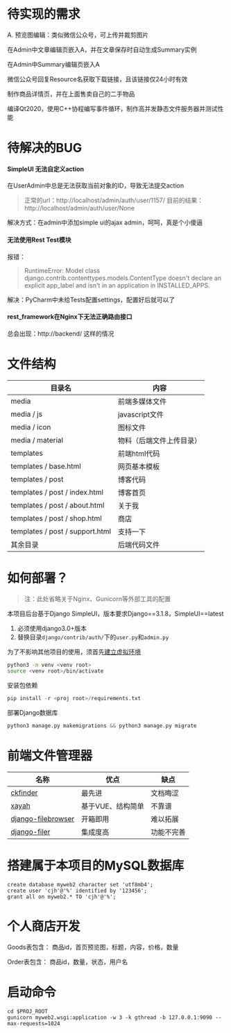 # 待实现的需求

A. 预览图编辑：类似微信公众号，可上传并裁剪图片

在Admin中文章编辑页嵌入A，并在文章保存时自动生成Summary实例

在Admin中Summary编辑页嵌入A

微信公众号回复Resource名获取下载链接，且该链接仅24小时有效

制作商品详情页，并在上面售卖自己的二手物品

编译Qt2020，使用C++协程编写事件循环，制作高并发静态文件服务器并测试性能

# 待解决的BUG

#### SimpleUI 无法自定义action

在UserAdmin中总是无法获取当前对象的ID，导致无法提交action
> 正常的url：http://localhost/admin/auth/user/1157/
> 目前的结果：http://localhost/admin/auth/user/None

解决方式：在admin中添加simple ui的ajax admin，呵呵，真是个小傻逼

#### 无法使用Rest Test模块
报错：
> RuntimeError: Model class django.contrib.contenttypes.models.ContentType doesn't declare an explicit app_label and isn't in an application in INSTALLED_APPS.

解决：PyCharm中未给Tests配置settings，配置好后就可以了


#### rest_framework在Nginx下无法正确路由接口

总会出现：http://backend/<api-path> 这样的情况

# 文件结构

目录名     |       内容      
-------|----------
media   | 前端多媒体文件
media / js | javascript文件
media / icon | 图标文件
media / material | 物料（后端文件上传目录）
templates  | 前端html代码
templates / base.html | 网页基本模板
templates / post | 博客代码
templates / post / index.html | 博客首页
templates / post / about.html | 关于我
templates / post / shop.html | 商店
templates / post / support.html | 支持一下
其余目录 | 后端代码文件


# 如何部署？

> 注：此处省略关于Nginx、Gunicorn等外部工具的配置

本项目后台基于Django SimpleUI，版本要求Django==3.1.8，SimpleUI==latest
1. 必须使用django3.0+版本
2. 替换目录<code>django/contrib/auth/</code>下的<code>user.py</code>和<code>admin.py</code>

为了不影响其他项目的使用，须首先[建立虚拟环境](https://docs.python.org/zh-cn/3/library/venv.html)
```sh
python3 -m venv <venv root>
source <venv root>/bin/activate
```

安装包依赖

```py 
pip install -r <proj root>/requirements.txt
```

部署Django数据库
```py 
python3 manage.py makemigrations && python3 manage.py migrate
```

# 前端文件管理器
名称 | 优点 | 缺点
----|-----|-----
[ckfinder](https://ckeditor.com/ckfinder/demo/) | 最先进 | 文档晦涩
[xayah](https://learnku.com/articles/24285) | 基于VUE、结构简单 | 不靠谱
[django-filebrowser](https://github.com/sehmaschine/django-filebrowser) | 开箱即用 | 难以拓展
[django-filer](https://github.com/divio/django-filer) | 集成度高 | 功能不完善

# 搭建属于本项目的MySQL数据库

```mysql
create database myweb2 character set 'utf8mb4';
create user 'cjh'@'%' identified by '123456';
grant all on myweb2.* TO 'cjh'@'%';
```

# 个人商店开发

Goods表包含：
商品id，首页预览图，标题，内容，价格，数量

Order表包含：
商品id，数量，状态，用户名

# 启动命令

```shell script
cd $PROJ_ROOT
gunicorn myweb2.wsgi:application -w 3 -k gthread -b 127.0.0.1:9090 --max-requests=1024
```